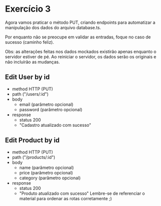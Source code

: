 # Exercício 3
Agora vamos praticar o método PUT, criando endpoints para automatizar a manipulação dos dados do arquivo database.ts.

Por enquanto não se preocupe em validar as entradas, foque no caso de sucesso (caminho feliz).

Obs: as alterações feitas nos dados mockados existirão apenas enquanto o servidor estiver de pé. Ao reiniciar o servidor, os dados serão os originais e não incluírão as mudanças.

## Edit User by id
* method HTTP (PUT)
* path ("/users/:id")
* body
    * email (parâmetro opcional)
    * password (parâmetro opcional)
* response
    * status 200
    * "Cadastro atualizado com sucesso"
## Edit Product by id
* method HTTP (PUT)
* path ("/products/:id")
* body
    * name (parâmetro opcional)
    * price (parâmetro opcional)
    * category (parâmetro opcional)
* response
    * status 200
    * "Produto atualizado com sucesso"
Lembre-se de referenciar o material para ordenar as rotas corretamente ;)